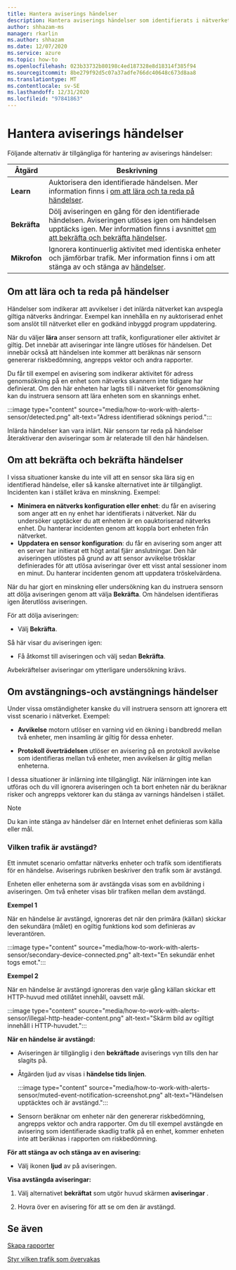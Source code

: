 ```yaml
---
title: Hantera aviserings händelser
description: Hantera aviserings händelser som identifierats i nätverket.
author: shhazam-ms
manager: rkarlin
ms.author: shhazam
ms.date: 12/07/2020
ms.service: azure
ms.topic: how-to
ms.openlocfilehash: 023b33732b80198c4ed187328e8d18314f385f94
ms.sourcegitcommit: 8be279f92d5c07a37adfe766dc40648c673d8aa8
ms.translationtype: MT
ms.contentlocale: sv-SE
ms.lasthandoff: 12/31/2020
ms.locfileid: "97841863"
---
```

# <a name="manage-alert-events"></a>Hantera aviserings händelser

Följande alternativ är tillgängliga för hantering av aviserings händelser:

 | Åtgärd | Beskrivning |
 |--|--|
 | **Learn** | Auktorisera den identifierade händelsen. Mer information finns i [om att lära och ta reda på händelser](#about-learning-and-unlearning-events). |
 | **Bekräfta** | Dölj aviseringen en gång för den identifierade händelsen. Aviseringen utlöses igen om händelsen upptäcks igen. Mer information finns i avsnittet [om att bekräfta och bekräfta händelser](#about-acknowledging-and-unacknowledging-events). |
 | **Mikrofon** | Ignorera kontinuerlig aktivitet med identiska enheter och jämförbar trafik. Mer information finns i om att stänga av och stänga av [händelser](#about-muting-and-unmuting-events). |

## <a name="about-learning-and-unlearning-events"></a>Om att lära och ta reda på händelser

Händelser som indikerar att avvikelser i det inlärda nätverket kan avspegla giltiga nätverks ändringar. Exempel kan innehålla en ny auktoriserad enhet som anslöt till nätverket eller en godkänd inbyggd program uppdatering.

När du väljer **lära** anser sensorn att trafik, konfigurationer eller aktivitet är giltig. Det innebär att aviseringar inte längre utlöses för händelsen. Det innebär också att händelsen inte kommer att beräknas när sensorn genererar riskbedömning, angrepps vektor och andra rapporter.

Du får till exempel en avisering som indikerar aktivitet för adress genomsökning på en enhet som nätverks skannern inte tidigare har definierat. Om den här enheten har lagts till i nätverket för genomsökning kan du instruera sensorn att lära enheten som en skannings enhet.

:::image type="content" source="media/how-to-work-with-alerts-sensor/detected.png" alt-text="Adress identifierad söknings period.":::

Inlärda händelser kan vara inlärt. När sensorn tar reda på händelser återaktiverar den aviseringar som är relaterade till den här händelsen.

## <a name="about-acknowledging-and-unacknowledging-events"></a>Om att bekräfta och bekräfta händelser

I vissa situationer kanske du inte vill att en sensor ska lära sig en identifierad händelse, eller så kanske alternativet inte är tillgängligt. Incidenten kan i stället kräva en minskning. Exempel:

- **Minimera en nätverks konfiguration eller enhet**: du får en avisering som anger att en ny enhet har identifierats i nätverket. När du undersöker upptäcker du att enheten är en oauktoriserad nätverks enhet. Du hanterar incidenten genom att koppla bort enheten från nätverket.
- **Uppdatera en sensor konfiguration**: du får en avisering som anger att en server har initierat ett högt antal fjärr anslutningar. Den här aviseringen utlöstes på grund av att sensor avvikelse trösklar definierades för att utlösa aviseringar över ett visst antal sessioner inom en minut. Du hanterar incidenten genom att uppdatera tröskelvärdena.

När du har gjort en minskning eller undersökning kan du instruera sensorn att dölja aviseringen genom att välja **Bekräfta**. Om händelsen identifieras igen återutlöss aviseringen.

För att dölja aviseringen:

  - Välj **Bekräfta**.

Så här visar du aviseringen igen:

  - Få åtkomst till aviseringen och välj sedan **Bekräfta**.

Avbekräftelser aviseringar om ytterligare undersökning krävs.

## <a name="about-muting-and-unmuting-events"></a>Om avstängnings-och avstängnings händelser

Under vissa omständigheter kanske du vill instruera sensorn att ignorera ett visst scenario i nätverket. Exempel:

  - **Avvikelse** motorn utlöser en varning vid en ökning i bandbredd mellan två enheter, men insamling är giltig för dessa enheter.

  - **Protokoll överträdelsen** utlöser en avisering på en protokoll avvikelse som identifieras mellan två enheter, men avvikelsen är giltig mellan enheterna.

I dessa situationer är inlärning inte tillgängligt. När inlärningen inte kan utföras och du vill ignorera aviseringen och ta bort enheten när du beräknar risker och angrepps vektorer kan du stänga av varnings händelsen i stället.

> [!NOTE] 
> Du kan inte stänga av händelser där en Internet enhet definieras som källa eller mål.

### <a name="what-traffic-is-muted"></a>Vilken trafik är avstängd?

Ett inmutet scenario omfattar nätverks enheter och trafik som identifierats för en händelse. Aviserings rubriken beskriver den trafik som är avstängd.

Enheten eller enheterna som är avstängda visas som en avbildning i aviseringen. Om två enheter visas blir trafiken mellan dem avstängd.

**Exempel 1**

När en händelse är avstängd, ignoreras det när den primära (källan) skickar den sekundära (målet) en ogiltig funktions kod som definieras av leverantören.

:::image type="content" source="media/how-to-work-with-alerts-sensor/secondary-device-connected.png" alt-text="En sekundär enhet togs emot.":::

**Exempel 2**

När en händelse är avstängd ignoreras den varje gång källan skickar ett HTTP-huvud med otillåtet innehåll, oavsett mål.

:::image type="content" source="media/how-to-work-with-alerts-sensor/illegal-http-header-content.png" alt-text="Skärm bild av ogiltigt innehåll i HTTP-huvudet.":::

**När en händelse är avstängd:**

- Aviseringen är tillgänglig i den **bekräftade** aviserings vyn tills den har slagits på.

- Åtgärden ljud av visas i **händelse tids linjen**.

  :::image type="content" source="media/how-to-work-with-alerts-sensor/muted-event-notification-screenshot.png" alt-text="Händelsen upptäcktes och är avstängd.":::

- Sensorn beräknar om enheter när den genererar riskbedömning, angrepps vektor och andra rapporter. Om du till exempel avstängde en avisering som identifierade skadlig trafik på en enhet, kommer enheten inte att beräknas i rapporten om riskbedömning.

**För att stänga av och stänga av en avisering:**

- Välj ikonen **ljud** av på aviseringen.

**Visa avstängda aviseringar:**

1. Välj alternativet **bekräftat** som utgör huvud skärmen **aviseringar** .

2. Hovra över en avisering för att se om den är avstängd.  

## <a name="see-also"></a>Se även

[Skapa rapporter](how-to-generate-reports.md)

[Styr vilken trafik som övervakas](how-to-control-what-traffic-is-monitored.md)

